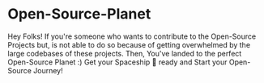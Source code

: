 # Open-Source-Planet
Hey Folks! If you're someone who wants to contribute to the Open-Source Projects but, is not able to do so because of getting overwhelmed by the large codebases of these projects. Then, You've landed to the perfect Open-Source Planet :) Get your Spaceship 🚀 ready and Start your Open-Source Journey!
